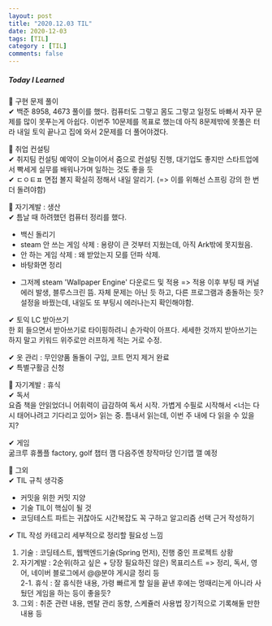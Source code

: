 ```yaml
---
layout: post
title: "2020.12.03 TIL"
date: 2020-12-03
tags: [TIL]
category : [TIL]
comments: false
---
```


##### Today I Learned
💎 구현 문제 풀이  
✔ 백준 8958, 4673 풀이를 했다. 컴퓨터도 그렇고 몸도 그렇고 일정도 바빠서 자꾸 문제를 많이 못푸는게 아쉽다. 이번주 10문제를 목표로 했는데 아직 8문제밖에 못풀은 터라 내일 토익 끝나고 집에 와서 2문제를 더 풀어야겠다.  

💎 취업 컨설팅  
✔ 취지팀 컨설팅 예약이 오늘이어서 줌으로 컨설팅 진행, 대기업도 좋지만 스타트업에서 빡세게 실무를 배워나가며 일하는 것도 좋을 듯  
✔ ㄷㅇㅌㅍ 면접 볼지 확실히 정해서 내일 알리기. (=> 이를 위해선 스프링 강의 한 번 더 돌려야함)

💎 자기계발 : 생산   
✔ 틈날 때 하려했던 컴퓨터 정리를 했다.
- 백신 돌리기
- steam 안 쓰는 게임 삭제 : 용량이 큰 것부터 지웠는데, 아직 Ark밖에 못지웠음.
- 안 하는 게임 삭제 : 왜 받았는지 모를 던파 삭제.
- 바탕화면 정리
+ 그저께 steam 'Wallpaper Engine' 다운로드 및 적용 => 적용 이후 부팅 때 커널 에러 발생, 블루스크린 뜸. 자체 문제는 아닌 듯 하고, 다른 프로그램과 충돌하는 듯? 설정을 바꿨는데, 내일도 또 부팅시 에러나는지 확인해야함.  

✔ 토익 LC 받아쓰기  
한 회 들으면서 받아쓰기로 타이핑하려니 손가락이 아프다. 세세한 것까지 받아쓰기는 하지 말고 키워드 위주로만 러프하게 적는 거로 수정.  

✔ 옷 관리 : 무인양품 돌돌이 구입, 코트 먼지 제거 완료  
✔ 특별구활금 신청  

💎 자기계발 : 휴식   
✔ 독서  
요즘 책을 안읽었더니 어휘력이 급감하여 독서 시작. 가볍게 수필로 시작해서 <너는 다시 태어나려고 기다리고 있어> 읽는 중. 틈내서 읽는데, 이번 주 내에 다 읽을 수 있을지?  

✔ 게임  
굶크루 휴폴플 factory, golf 챕터 깸 다음주엔 창작마당 인기맵 깰 예정  

💎 그외  
✔ TIL 규칙 생각중  
- 커밋을 위한 커밋 지양  
- 기술 TIL이 핵심이 될 것  
- 코딩테스트 파트는 귀찮아도 시간복잡도 꼭 구하고 알고리즘 선택 근거 작성하기  

✔ TIL 작성 카테고리 세부적으로 정리할 필요성 느낌  
1. 기술 : 코딩테스트, 웹백엔드기술(Spring 먼저), 진행 중인 프로젝트 상황    
2. 자기계발 : 2순위(하고 싶은 + 당장 필요하진 않은) 목표리스트 => 정리, 독서, 영어, 네이버 블로그에서 @@분야 게시글 정리 등  
2-1. 휴식 : 잘 휴식한 내용, 가령 빠르게 할 일을 끝낸 후에는 멍때리는게 아니라 사뒀던 게임을 하는 등이 좋을듯?
3. 그외 : 취준 관련 내용, 멘탈 관리 동향, 스케쥴러 사용법  장기적으로 기록해둘 만한 내용 등  
